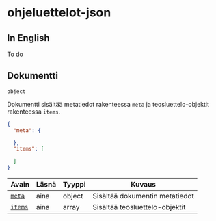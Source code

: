 # ohjeluettelot-json

## In English

To do

## Dokumentti

`object`

Dokumentti sisältää metatiedot rakenteessa `meta` ja teosluettelo-objektit rakenteessa `items`.

```JSON
{
  "meta": {

  },
  "items": [

  ]
}
```

| Avain | Läsnä | Tyyppi | Kuvaus |
| --- | --- | --- | --- |
| [`meta`](#meta) | aina | object | Sisältää dokumentin metatiedot |
| [`items`](#items) | aina  | array | Sisältää teosluettelo-objektit |
